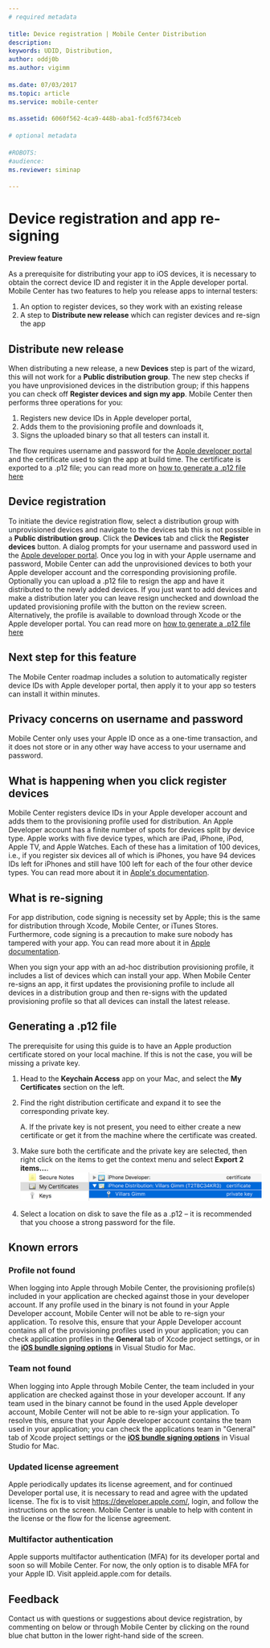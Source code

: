 ```yaml
---
# required metadata

title: Device registration | Mobile Center Distribution
description: 
keywords: UDID, Distribution,
author: oddj0b
ms.author: vigimm

ms.date: 07/03/2017
ms.topic: article
ms.service: mobile-center

ms.assetid: 6060f562-4ca9-448b-aba1-fcd5f6734ceb

# optional metadata

#ROBOTS:
#audience:
ms.reviewer: siminap

---
```


# Device registration and app re-signing
**Preview feature** 

As a prerequisite for distributing your app to iOS devices, it is necessary to obtain the correct device ID and register it in the Apple developer portal. Mobile Center has two features to help you release apps to internal testers: 

1. An option to register devices, so they work with an existing release
2. A step to **Distribute new release** which can register devices and re-sign the app

## Distribute new release
When distributing a new release, a new **Devices** step is part of the wizard, this will not work for a **Public distribution group**. The new step checks if you have unprovisioned devices in the distribution group; if this happens you can check off  **Register devices and sign my app**. Mobile Center then performs three operations for you:

1. Registers new device IDs in Apple developer portal,
2. Adds them to the provisioning profile and downloads it,
3. Signs the uploaded binary so that all testers can install it.

The flow requires username and password for the [Apple developer portal](https://developer.apple.com/) and the certificate used to sign the app at build time. The certificate is exported to a .p12 file; you can read more on [how to generate a .p12 file here](#generating-a-p12-file)

## Device registration
To initiate the device registration flow, select a distribution group with unprovisioned devices and navigate to the devices tab this is not possible in a **Public distribution group**. Click the **Devices** tab and click the **Register devices** button. A dialog prompts for your username and password used in the [Apple developer portal](https://developer.apple.com/). Once you log in with your Apple username and password, Mobile Center can add the unprovisioned devices to both your Apple developer account and the corresponding provisioning profile. Optionally you can upload a .p12 file to resign the app and have it distributed to the newly added devices. If you just want to add devices and make a distribution later you can leave resign unchecked and download the updated provisioning profile with the button on the review screen. Alternatively, the profile is available to download through Xcode or the Apple developer portal. You can read more on [how to generate a .p12 file here](#generating-a-p12-file)

## Next step for this feature
The Mobile Center roadmap includes a solution to automatically register device IDs with Apple developer portal, then apply it to your app so testers can install it within minutes.

## Privacy concerns on username and password
Mobile Center only uses your Apple ID once as a one-time transaction, and it does not store or in any other way have access to your username and password. 

## What is happening when you click register devices
Mobile Center registers device IDs in your Apple developer account and adds them to the provisioning profile used for distribution. An Apple Developer account has a finite number of spots for devices split by device type. Apple works with five device types, which are iPad, iPhone, iPod, Apple TV, and Apple Watches. Each of these has a limitation of 100 devices, i.e., if you register six devices all of which is iPhones, you have 94 devices IDs left for iPhones and still have 100 left for each of the four other device types. You can read more about it in [Apple's documentation](https://developer.apple.com/library/content/documentation/IDEs/Conceptual/AppDistributionGuide/MaintainingProfiles/MaintainingProfiles.html#//apple_ref/doc/uid/TP40012582-CH30-SW10).

## What is re-signing
For app distribution, code signing is necessity set by Apple; this is the same for distribution through Xcode, Mobile Center, or iTunes Stores. Furthermore, code signing is a precaution to make sure nobody has tampered with your app. You can read more about it in [Apple documentation](https://developer.apple.com/library/content/documentation/IDEs/Conceptual/AppDistributionGuide/MaintainingCertificates/MaintainingCertificates.html#//apple_ref/doc/uid/TP40012582-CH31-SW2).

When you sign your app with an ad-hoc distribution provisioning profile, it includes a list of devices which can install your app. When Mobile Center re-signs an app, it first updates the provisioning profile to include all devices in a distribution group and then re-signs with the updated provisioning profile so that all devices can install the latest release. 

## Generating a .p12 file
The prerequisite for using this guide is to have an Apple production certificate stored on your local machine. If this is not the case, you will be missing a private key.

1. Head to the **Keychain Access** app on your Mac, and select the **My Certificates** section on the left.
2. Find the right distribution certificate and expand it to see the corresponding private key.
	
	A. If the private key is not present, you need to either create a new certificate or get it from the machine where the certificate was created.

3. Make sure both the certificate and the private key are selected, then right click on the items to get the context menu and select **Export 2 items…**. ![Export certificate from keychain][export-certificate]
4. Select a location on disk to save the file as a .p12 – it is recommended that you choose a strong password for the file.

[export-certificate]: images/ios-keychain-certificates.png

## Known errors

### Profile not found
When logging into Apple through Mobile Center, the provisioning profile(s) included in your application are checked against those in your developer account. If any profile used in the binary is not found in your Apple Developer account, Mobile Center will not be able to re-sign your application. To resolve this, ensure that your Apple Developer account contains all of the provisioning profiles used in your application; you can check application profiles in the **General** tab of Xcode project settings, or in the **[iOS bundle signing options](https://developer.xamarin.com/guides/ios/getting_started/installation/device_provisioning/#iOS_Bundle_Signing_Tab)** in Visual Studio for Mac.

### Team not found
When logging into Apple through Mobile Center, the team included in your application are checked against those in your developer account. If any team used in the binary cannot be found in the used Apple developer account, Mobile Center will not be able to re-sign your application. To resolve this, ensure that your Apple developer account contains the team used in your application; you can check the applications team in "General" tab of Xcode project settings or the **[iOS bundle signing options](https://developer.xamarin.com/guides/ios/getting_started/installation/device_provisioning/#iOS_Bundle_Signing_Tab)** in Visual Studio for Mac.

### Updated license agreement
Apple periodically updates its license agreement, and for continued Developer portal use, it is necessary to read and agree with the updated license. The fix is to visit https://developer.apple.com/, login, and follow the instructions on the screen. Mobile Center is unable to help with content in the license or the flow for the license agreement.

### Multifactor authentication
Apple supports multifactor authentication (MFA) for its developer portal and soon so will Mobile Center. For now, the only option is to disable MFA for your Apple ID. Visit appleid.apple.com for details.

## Feedback
Contact us with questions or suggestions about device registration, by commenting on below or through Mobile Center by clicking on the round blue chat button in the lower right-hand side of the screen.

